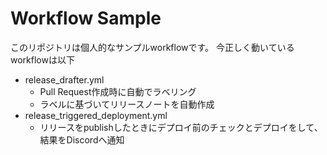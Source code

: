 # Workflow Sample

このリポジトリは個人的なサンプルworkflowです。
今正しく動いているworkflowは以下

- release_drafter.yml
  - Pull Request作成時に自動でラベリング
  - ラベルに基づいてリリースノートを自動作成
- release_triggered_deployment.yml
  - リリースをpublishしたときにデプロイ前のチェックとデプロイをして、結果をDiscordへ通知
